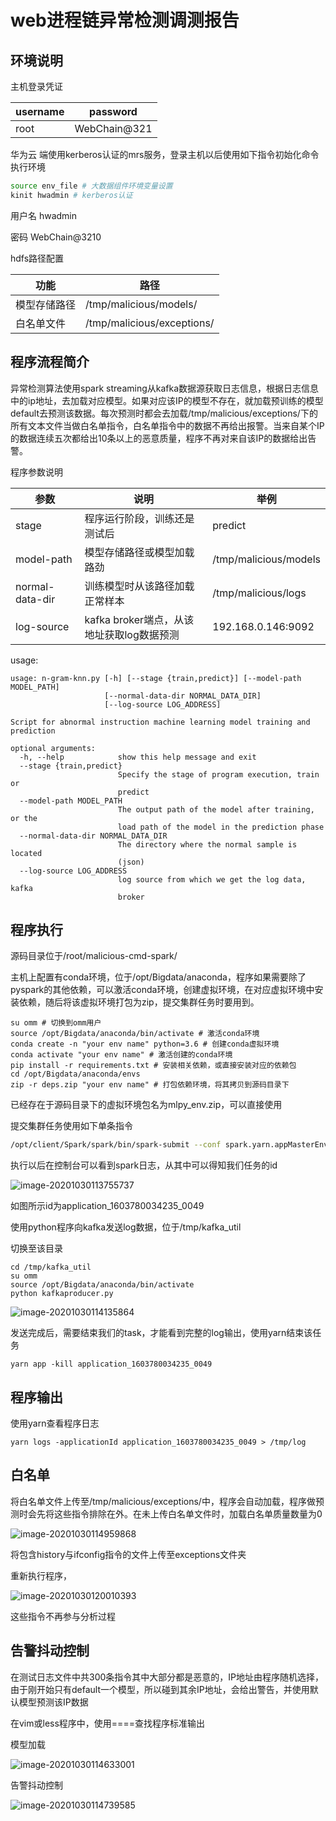 # web进程链异常检测调测报告

## 环境说明

主机登录凭证

| username | password     |
| -------- | ------------ |
| root     | WebChain@321 |

华为云 端使用kerberos认证的mrs服务，登录主机以后使用如下指令初始化命令执行环境

```bash
source env_file # 大数据组件环境变量设置
kinit hwadmin # kerberos认证
```

用户名 hwadmin

密码 WebChain@3210

hdfs路径配置

| 功能         | 路径                       |
| ------------ | -------------------------- |
| 模型存储路径 | /tmp/malicious/models/     |
| 白名单文件   | /tmp/malicious/exceptions/ |

## 程序流程简介

异常检测算法使用spark streaming从kafka数据源获取日志信息，根据日志信息中的ip地址，去加载对应模型。如果对应该IP的模型不存在，就加载预训练的模型default去预测该数据。每次预测时都会去加载/tmp/malicious/exceptions/下的所有文本文件当做白名单指令，白名单指令中的数据不再给出报警。当来自某个IP的数据连续五次都给出10条以上的恶意质量，程序不再对来自该IP的数据给出告警。

程序参数说明

| 参数            | 说明                                      | 举例                  |
| --------------- | ----------------------------------------- | --------------------- |
| stage           | 程序运行阶段，训练还是测试后              | predict               |
| model-path      | 模型存储路径或模型加载路劲                | /tmp/malicious/models |
| normal-data-dir | 训练模型时从该路径加载正常样本            | /tmp/malicious/logs   |
| log-source      | kafka broker端点，从该地址获取log数据预测 | 192.168.0.146:9092    |

usage:

```help
usage: n-gram-knn.py [-h] [--stage {train,predict}] [--model-path MODEL_PATH]
                     [--normal-data-dir NORMAL_DATA_DIR]
                     [--log-source LOG_ADDRESS]

Script for abnormal instruction machine learning model training and prediction

optional arguments:
  -h, --help            show this help message and exit
  --stage {train,predict}
                        Specify the stage of program execution, train or
                        predict
  --model-path MODEL_PATH
                        The output path of the model after training, or the
                        load path of the model in the prediction phase
  --normal-data-dir NORMAL_DATA_DIR
                        The directory where the normal sample is located
                        (json)
  --log-source LOG_ADDRESS
                        log source from which we get the log data, kafka
                        broker

```



## 程序执行

源码目录位于/root/malicious-cmd-spark/

主机上配置有conda环境，位于/opt/Bigdata/anaconda，程序如果需要除了pyspark的其他依赖，可以激活conda环境，创建虚拟环境，在对应虚拟环境中安装依赖，随后将该虚拟环境打包为zip，提交集群任务时要用到。

```shell
su omm # 切换到omm用户
source /opt/Bigdata/anaconda/bin/activate # 激活conda环境
conda create -n "your env name" python=3.6 # 创建conda虚拟环境
conda activate "your env name" # 激活创建的conda环境
pip install -r requirements.txt # 安装相关依赖，或直接安装对应的依赖包
cd /opt/Bigdata/anaconda/envs
zip -r deps.zip "your env name" # 打包依赖环境，将其拷贝到源码目录下
```

已经存在于源码目录下的虚拟环境包名为mlpy_env.zip，可以直接使用

提交集群任务使用如下单条指令

```bash
/opt/client/Spark/spark/bin/spark-submit --conf spark.yarn.appMasterEnv.PYSPARK_DRIVER_PYTHON=/opt/Bigdata/anaconda/envs/mlpy_env/bin/python --conf spark.yarn.appMasterEnv.PYSPARK_PYTHON=/opt/Bigdata/anaconda/envs/mlpy_env/bin/python --py-files /root/malicious-cmd-spark/util.zip --master yarn-cluster --jars spark-streaming-kafka-0-8-assembly_2.11-2.3.2.jar /root/malicious-cmd-spark/n-gram-knn.py --stage predict --model /tmp/malicious/models --log-source 192.168.0.146:9092
```

执行以后在控制台可以看到spark日志，从其中可以得知我们任务的id

![image-20201030113755737](web进程链异常检测调测报告.assets/image-20201030113755737.png)

如图所示id为application_1603780034235_0049

使用python程序向kafka发送log数据，位于/tmp/kafka_util

切换至该目录

```shell
cd /tmp/kafka_util
su omm
source /opt/Bigdata/anaconda/bin/activate
python kafkaproducer.py
```

![image-20201030114135864](web进程链异常检测调测报告.assets/image-20201030114135864.png)

发送完成后，需要结束我们的task，才能看到完整的log输出，使用yarn结束该任务

```shell
yarn app -kill application_1603780034235_0049
```

## 程序输出

使用yarn查看程序日志

```shell
yarn logs -applicationId application_1603780034235_0049 > /tmp/log
```

## 白名单

将白名单文件上传至/tmp/malicious/exceptions/中，程序会自动加载，程序做预测时会先将这些指令排除在外。在未上传白名单文件时，加载白名单质量数量为0

![image-20201030114959868](web进程链异常检测调测报告.assets/image-20201030114959868.png)

将包含history与ifconfig指令的文件上传至exceptions文件夹

重新执行程序，

![image-20201030120010393](web进程链异常检测调测报告.assets/image-20201030120010393.png)

这些指令不再参与分析过程

## 告警抖动控制

在测试日志文件中共300条指令其中大部分都是恶意的，IP地址由程序随机选择，由于刚开始只有default一个模型，所以碰到其余IP地址，会给出警告，并使用默认模型预测该IP数据

在vim或less程序中，使用====查找程序标准输出

模型加载

![image-20201030114633001](web进程链异常检测调测报告.assets/image-20201030114633001.png)

告警抖动控制

![image-20201030114739585](web进程链异常检测调测报告.assets/image-20201030114739585.png)

